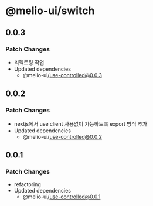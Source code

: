 # @melio-ui/switch

## 0.0.3

### Patch Changes

- 리펙토링 작업
- Updated dependencies
  - @melio-ui/use-controlled@0.0.3

## 0.0.2

### Patch Changes

- nextjs에서 use client 사용없이 가능하도록 export 방식 추가
- Updated dependencies
  - @melio-ui/use-controlled@0.0.2

## 0.0.1

### Patch Changes

- refactoring
- Updated dependencies
  - @melio-ui/use-controlled@0.0.1
